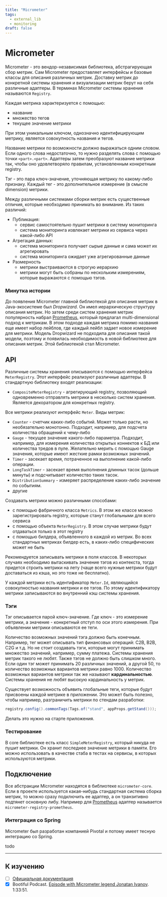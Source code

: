 ```yaml
---
title: "Micrometer"
tags:
  - external_lib
  - monitoring
draft: false
---
```


# Micrometer

Micrometer - это вендор-независимая библиотека, абстрагирующая сбор метрик.
Сам Micrometer предоставляет интерфейсы и базовые классы для описания различных метрик.
Доставку метрик до конкретной системы хранения и визуализации метрик берут на себя различные адаптеры.
В терминах Micrometer системы хранения называются `Registry`.

Каждая метрика характеризуется с помощью:
- название
- множество тегов
- текущее значение метрики

При этом уникальным ключом, однозначно идентифицирующим метрику, является совокупность названия и тегов.

Название метрики по возможности должно выражаться одним словом. 
Если одного слова недостаточно, то нужно разделять слова с помощью точки `<part>.<part>`.
Адаптеры затем преобразуют название метрики так, чтобы оно удовлетворяло правилам, установленным конкретным registry.

Тэг - это пара ключ-значение, уточняющая метрику по какому-либо признаку.
Каждый тег - это дополнительное измерение (в смысле dimension) метрики.

Между различными системами сборки метрик есть существенные отличия, которые необходимо принимать во внимание.
Из таких различий:
- Публикация:
  - сервис самостоятельно пушит метрики в систему мониторинга
  - система мониторинга извлекает метрики из сервиса через какой-либо API
- Агрегация данных:
  - система мониторинга получает сырые данные и сама может их агрегировать
  - система мониторинга ожидает уже агрегированные данные
- Размерность
  - метрики выстраиваются в строгую иерархию
  - метрики могут быть собраны по нескольким измерениям, которые выражаются с помощью тэгов.

### Минутка истории

До появления Micrometer главной библиотекой для описания метрик в Java-экосистеме был _Dropwizard_.
Он имел иерархическую структуру описания метрик.
Но затем среди систем хранения метрик популярность набрал [Prometheus](../tools/prometheus.md), который предлагал multi-dimensional подход к метрикам.
В этом подходе каждая метрика помимо названия еще имеет набор лейблов, где каждый лейбл задает новое измерение для метрики.
Модель Dropwizard не подходила для описания такой модели, поэтому и появилась необходимость в новой библиотеке для описания метрик.
Этой библиотекой стал Micrometer.


## API

Различные системы хранения описываются с помощью интерфейса `MeterRegistry`.
Этот интерфейс реализуют различные адаптеры.
В стандартную библиотеку входят реализации:
- `CompositeMeterRegistry` - агрегирующий registry, позволяющий одновременно отправлять метрики в несколько систем хранения. Является декоратором для конкретных registry.

Все метрики реализуют интерфейс `Meter`.
Виды метрик:
- `Counter` - счетчик каких-либо событий. Может только расти, но необязательно монотонно. Подходит, например, для подсчета количества обращений к чему-либо
- `Gauge` - текущее значение какого-либо параметра. Подходит, например, для измерения количества открытых коннектов к БД или количества тредов в пуле. Желательно мерить с помощью Gauge значения, которые имеют жесткие рамки возможных значений.
- `Timer` - засекает время, потраченное на выполнение какой-либо операции.
- `LongTaskTimer` - засекает время выполнения длинных тасок (дольше минуты) и подсчитывает количество таких тасок.
- `DistributionSummary` - измеряет распределение каких-либо значение по событиям.
- другие

Создавать метрики можно различными способами:
- с помощью фабричного класса `Metrics`. В этом же классе можно зарегистрировать registry, которые станут глобальными для всего сервиса
- с помощью объекта `MeterRegistry`. В этом случае метрики будут отдаваться только в этот registry
- с помощью билдера, объявленного в каждой из метрик. Во всех стандартных метриках билдер есть, в каких-либо специфических может не быть

Рекомендуется записывать метрики в поля классов.
В некоторых случаях необходимо вытаскивать значение тэгов из контекста, тогда придется строить метрики на лету (чаще всего нужные метрики будут доставаться из кэша, но это тоже не бесплатно).

У каждой метрики есть идентификатор `Meter.Id`, являющийся совокупностью названия метрики и ее тэгов.
По этому идентификатору метрики записываются во внутренний кэш системы хранения. 

### Тэги
Тэг описывается парой ключ-значение.
Где ключ - это измерение метрики, а значение - конкретный отступ по оси этого измерения.
При объявлении метрики описываются ее теги.

Количество возможных значений тэга должно быть конечным. 
Например, тег может описывать тип финансовых операций: C2B, B2B, C2G и т.д.
Но не стоит создавать тэги, которые могут принимать множество значений, например, сумму платежа.
Системы хранения метрик такого не любят.
Также тэгов не должно быть слишком много.
Если один тэг может принимать 20 различных значений, а другой 50, то количество возможных вариантов метрики равно 1000. 
Количество возможных вариантов метрики так же называют __кардинальностью__.
Системы хранения не любят высокую кардинальность у метрик.

Существует возможность объявить глобальные теги, которые будут присвоены каждой метрике в приложении.
Это может быть полезно, чтобы например, разграничить метрики по стендам разработки:
```java
registry.config().commonTags(Tags.of("stand", appProps.getStand()));
```
Делать это нужно на старте приложения.

### Тестирование
В core библиотеке есть класс `SimpleMeterRegistry`, который никуда не пушит метрики.
Он хранит последнее значение метрики в памяти.
Его можно использовать в качестве стаба в тестах на сервисы, в которых используются метрики.


## Подключение

Все абстракции Micrometer находятся в библиотеке `micrometer-core`.
Если в проекте используется какая-нибудь стандартная система сборка метрик, то можно сразу подключить ее адаптер, а он транзитивно подтянет основную либу.
Например для [Prometheus](../tools/prometheus.md) адаптер называется `micrometer-registry-prometheus`.

### Интеграция со Spring
Micrometer был разработан компанией Pivotal и потому имеет тесную интеграцию со Spring.

todo


---
## К изучению

- [ ] [Официальная документация](https://micrometer.io/docs/concepts)
- [X] Bootiful Podcast. [Episode with Micrometer legend Jonatan Ivanov](https://bootifulpodcast.podbean.com/e/micrometer-legend-jonatan-ivanov/). 1:33:51.
